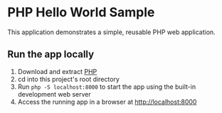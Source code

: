 # PHP Hello World Sample

This application demonstrates a simple, reusable PHP web application.

## Run the app locally

1. Download and extract [PHP][]
1. cd into this project's root directory
1. Run `php -S localhost:8000` to start the app using the built-in development web server
1. Access the running app in a browser at <http://localhost:8000>

[PHP]: http://php.net/downloads.php

